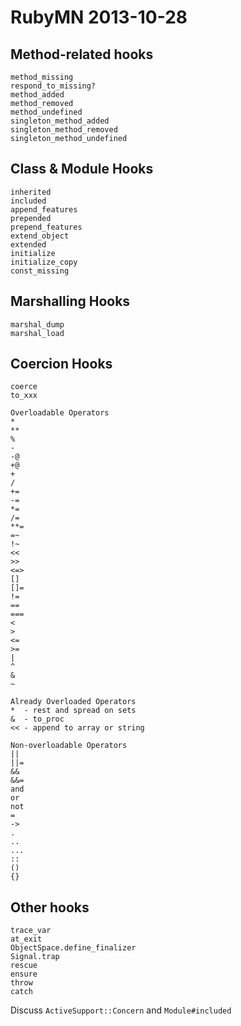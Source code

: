 # RubyMN 2013-10-28

## Method-related hooks

```
method_missing
respond_to_missing?
method_added
method_removed
method_undefined
singleton_method_added
singleton_method_removed
singleton_method_undefined
```

## Class & Module Hooks

```
inherited
included
append_features
prepended
prepend_features
extend_object
extended
initialize
initialize_copy
const_missing
```

## Marshalling Hooks

```
marshal_dump
marshal_load
```

## Coercion Hooks

```
coerce
to_xxx

Overloadable Operators
*
**
%
-
-@
+@
+
/
+=
-=
*=
/=
**=
=~
!~
<<
>>
<=>
[]
[]=
!=
==
===
<
>
<=
>=
|
^
&
~

Already Overloaded Operators
*  - rest and spread on sets
&  - to_proc
<< - append to array or string

Non-overloadable Operators
||
||=
&&
&&=
and
or
not
=
->
.
..
...
::
()
{}
```

## Other hooks
```
trace_var
at_exit
ObjectSpace.define_finalizer
Signal.trap
rescue
ensure
throw
catch
```

Discuss `ActiveSupport::Concern` and `Module#included`
